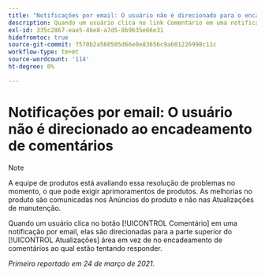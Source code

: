 ```yaml
---
title: "Notificações por email: O usuário não é direcionado para o encadeamento de comentários"
description: Quando um usuário clica no link Comentário em uma notificação por email, ele é direcionado para a parte superior do [!UICONTROL Atualizações] área em vez de no encadeamento de comentários ao qual estão tentando responder.
exl-id: 335c2867-eae5-46e8-a7d5-8b9b35e66e31
hidefromtoc: true
source-git-commit: 7570b2a560505d66e0e83656c9a601226998c11c
workflow-type: tm+mt
source-wordcount: '114'
ht-degree: 0%

---
```


# Notificações por email: O usuário não é direcionado ao encadeamento de comentários

>[!NOTE]
>
>A equipe de produtos está avaliando essa resolução de problemas no momento, o que pode exigir aprimoramentos de produtos. As melhorias no produto são comunicadas nos Anúncios do produto e não nas Atualizações de manutenção.

Quando um usuário clica no botão [!UICONTROL Comentário] em uma notificação por email, elas são direcionadas para a parte superior do [!UICONTROL Atualizações] área em vez de no encadeamento de comentários ao qual estão tentando responder.

_Primeiro reportado em 24 de março de 2021._
